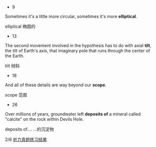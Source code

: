 * 9

Sometimes it's a little more circular, sometimes it's more **elliptical**.

elliptical                                  椭圆的

* 13

The second movement involved in the hypothesis has to do with axial **tilt**, the tilt of Earth's axis, that imaginary pole that runs through the center of the Earth.

tilt                     倾斜

* 18

And all of these details are way beyond our **scope**.

scope                 范围

* 26

Over millions of years, groundwater left **deposits of** a mineral called "calcite" on the rock within Devils Hole.

 deposits of....                  ...的沉淀物

2/6 [听力真题练习结果](https://toefl.kmf.com/listening/result/165847916895609740/d1gb6j)
